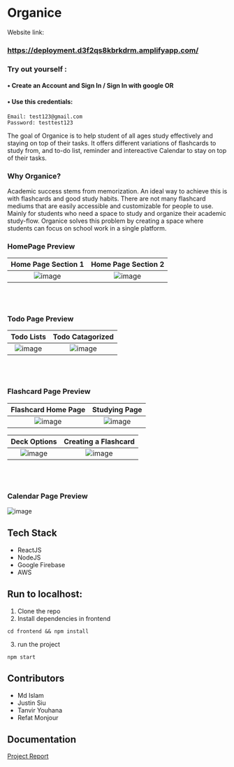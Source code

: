 # Organice

Website link:
### https://deployment.d3f2qs8kbrkdrm.amplifyapp.com/

### Try out yourself :

#### • Create an Account and Sign In / Sign In with google OR
#### • Use this credentials:
```
Email: test123@gmail.com
Password: testtest123
```
The goal of Organice is to help student of all ages study effectively and staying on top of their tasks. It offers different variations of flashcards to study from, and to-do list, reminder and intereactive Calendar to stay on top of their tasks. 

### Why Organice?

Academic success stems from memorization. An ideal way to achieve this is with flashcards and good study habits. There are not many flashcard mediums that are easily accessible and customizable for people to use. Mainly for students who need a space to study and organize their academic study-flow. Organice solves this problem by creating a space where students can focus on school work in a single platform. 

### HomePage Preview
Home Page Section 1             |  Home Page Section 2
:-------------------------:|:-------------------------:
![image](https://user-images.githubusercontent.com/44341296/194790970-60d46659-4e8a-4718-b65b-ccb2dac8af61.png) |  ![image](https://user-images.githubusercontent.com/44341296/194791007-0ea84a3e-de4d-44d3-ae50-be6fe87f3b6b.png)

<br><br/>
### Todo Page Preview
Todo Lists |  Todo Catagorized 
:-------------------------:|:-------------------------:
![image](https://user-images.githubusercontent.com/44341296/194791323-1b97ebf8-b0fe-4fbb-96eb-fda9aa70bbd9.png)  |  ![image](https://user-images.githubusercontent.com/44341296/194791371-55472650-ecb0-450e-b0be-7435e7228bb6.png)

<br><br/>
### Flashcard Page Preview
Flashcard Home Page|  Studying Page
:-------------------------:|:-------------------------:
![image](https://user-images.githubusercontent.com/44341296/194791550-cb1cb799-f443-4b40-85f3-b2e821df5790.png)  |  ![image](https://user-images.githubusercontent.com/44341296/194791803-8fb7d005-b234-4836-a48e-657f5c077653.png)

Deck Options |  Creating a Flashcard
:-------------------------:|:-------------------------:
![image](https://user-images.githubusercontent.com/44341296/194791735-922ad075-40dd-4282-859d-24beaae11ed8.png) | ![image](https://user-images.githubusercontent.com/44341296/194791942-46e26a72-695f-424a-a482-fb491b221573.png)


<br><br/>
### Calendar Page Preview
![image](https://user-images.githubusercontent.com/44341296/194792004-68708772-6792-4318-a1e6-aeb7d74d4477.png)
## Tech Stack
- ReactJS
- NodeJS
- Google Firebase
- AWS

## Run to localhost:
1) Clone the repo
2) Install dependencies in frontend
  ```
  cd frontend && npm install
  ```
3) run the project
  ```
  npm start
  ```
## Contributors
- Md Islam
- Justin Siu
- Tanvir Youhana
- Refat Monjour

## Documentation
[Project Report](https://github.com/mdrislam30/Organice/blob/main/Organice_documentation.pdf)

